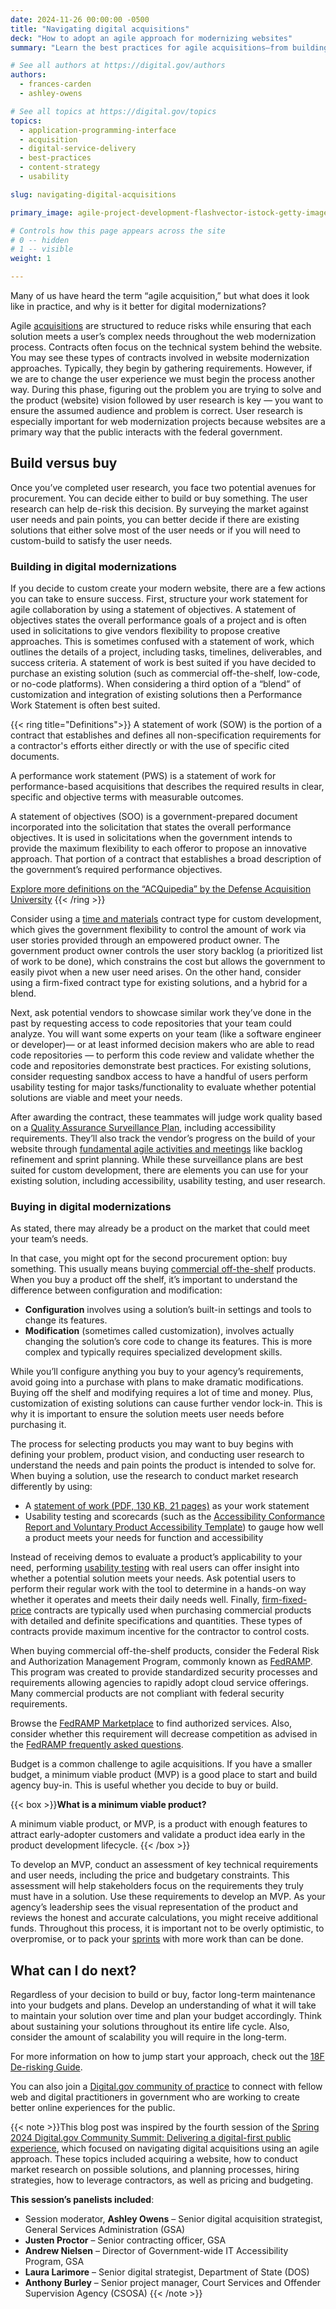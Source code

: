 ```yaml
---
date: 2024-11-26 00:00:00 -0500
title: "Navigating digital acquisitions"
deck: "How to adopt an agile approach for modernizing websites"
summary: "Learn the best practices for agile acquisitions—from building and buying solutions, to overcoming common roadblocks."

# See all authors at https://digital.gov/authors
authors:
  - frances-carden
  - ashley-owens

# See all topics at https://digital.gov/topics
topics:
  - application-programming-interface
  - acquisition
  - digital-service-delivery
  - best-practices
  - content-strategy
  - usability

slug: navigating-digital-acquisitions

primary_image: agile-project-development-flashvector-istock-getty-images-2149784445-2160477593

# Controls how this page appears across the site
# 0 -- hidden
# 1 -- visible
weight: 1

---
```


Many of us have heard the term “agile acquisition,” but what does it look like in practice, and why is it better for digital modernizations?

Agile [acquisitions](https://digital.gov/topics/acquisition/) are structured to reduce risks while ensuring that each solution meets a user’s complex needs throughout the web modernization process. Contracts often focus on the technical system behind the website. You may see these types of contracts involved in website modernization approaches. Typically, they begin by gathering requirements. However, if we are to change the user experience we must begin the process another way. During this phase, figuring out the problem you are trying to solve and the product (website) vision followed by user research is key — you want to ensure the assumed audience and problem is correct. User research is especially important for web modernization projects because websites are a primary way that the public interacts with the federal government.

## Build versus buy

Once you’ve completed user research, you face two potential avenues for procurement. You can decide either to build or buy something. The user research can help de-risk this decision. By surveying the market against user needs and pain points, you can better decide if there are existing solutions that either solve most of the user needs or if you will need to custom-build to satisfy the user needs.

### Building in digital modernizations

If you decide to custom create your modern website, there are a few actions you can take to ensure success. First, structure your work statement for agile collaboration by using a statement of objectives. A statement of objectives states the overall performance goals of a project and is often used in solicitations to give vendors flexibility to propose creative approaches. This is sometimes confused with a statement of work, which outlines the details of a project, including tasks, timelines, deliverables, and success criteria. A statement of work is best suited if you have decided to purchase an existing solution (such as commercial off-the-shelf, low-code, or no-code platforms). When considering a third option of a “blend” of customization and integration of existing solutions then a Performance Work Statement is often best suited.

{{< ring title="Definitions">}}
A statement of work (SOW) is the portion of a contract that establishes and defines all non-specification requirements for a contractor's efforts either directly or with the use of specific cited documents.

A performance work statement (PWS) is a statement of work for performance-based acquisitions that describes the required results in clear, specific and objective terms with measurable outcomes.

A statement of objectives (SOO) is a government-prepared document incorporated into the solicitation that states the overall performance objectives. It is used in solicitations when the government intends to provide the maximum flexibility to each offeror to propose an innovative approach. That portion of a contract that establishes a broad description of the government’s required performance objectives.

[Explore more definitions on the “ACQuipedia” by the Defense Acquisition University](https://www.dau.edu/acquipedia)
{{< /ring >}}

Consider using a [time and materials](https://guides.18f.gov/derisking-government-tech/buying-development-services/#time-and-materials-type-contract) contract type for custom development, which gives the government flexibility to control the amount of work via user stories provided through an empowered product owner. The government product owner controls the user story backlog (a prioritized list of work to be done), which constrains the cost but allows the government to easily pivot when a new user need arises. On the other hand, consider using a firm-fixed contract type for existing solutions, and a hybrid for a blend.

Next, ask potential vendors to showcase similar work they’ve done in the past by requesting access to code repositories that your team could analyze. You will want some experts on your team (like a software engineer or developer)— or at least informed decision makers who are able to read code repositories — to perform this code review and validate whether the code and repositories demonstrate best practices. For existing solutions, consider requesting sandbox access to have a handful of users perform usability testing for major tasks/functionality to evaluate whether potential solutions are viable and meet your needs.

After awarding the contract, these teammates will judge work quality based on a [Quality Assurance Surveillance Plan](https://guides.18f.gov/derisking-government-tech/buying-development-services/#quality-indicators-defined-in-a-quality-assurance-surveillance-plan), including accessibility requirements. They’ll also track the vendor’s progress on the build of your website through [fundamental agile activities and meetings](https://guides.18f.gov/agile/agile-fundamentals/) like backlog refinement and sprint planning. While these surveillance plans are best suited for custom development, there are elements you can use for your existing solution, including accessibility, usability testing, and user research.

### Buying in digital modernizations

As stated, there may already be a product on the market that could meet your team’s needs.

In that case, you might opt for the second procurement option: buy something. This usually means buying [commercial off-the-shelf](https://18f.gsa.gov/2019/03/26/when-to-use-COTS/) products. When you buy a product off the shelf, it’s important to understand the difference between configuration and modification:

* **Configuration** involves using a solution’s built-in settings and tools to change its features.
* **Modification** (sometimes called customization), involves actually changing the solution’s core code to change its features. This is more complex and typically requires specialized development skills.

While you’ll configure anything you buy to your agency’s requirements, avoid going into a purchase with plans to make dramatic modifications. Buying off the shelf and modifying requires a lot of time and money. Plus, customization of existing solutions can cause further vendor lock-in. This is why it is important to ensure the solution meets user needs before purchasing it.

The process for selecting products you may want to buy begins with defining your problem, product vision, and conducting user research to understand the needs and pain points the product is intended to solve for. When buying a solution, use the research to conduct market research differently by using:

* A [statement of work (PDF, 130 KB, 21 pages)](https://www.gsa.gov/system/files/SOW_Application.Services.and.Component.Framework.pdf) as your work statement
* Usability testing and scorecards (such as the [Accessibility Conformance Report and Voluntary Product Accessibility Template](https://www.section508.gov/sell/how-to-create-acr-with-vpat/)) to gauge how well a product meets your needs for function and accessibility

Instead of receiving demos to evaluate a product’s applicability to your need, performing [usability testing](https://digital.gov/event/2018/06/14/usability-testing-with-steve-krug/) with real users can offer insight into whether a potential solution meets your needs. Ask potential users to perform their regular work with the tool to determine in a hands-on way whether it operates and meets their daily needs well. Finally, [firm-fixed-price](https://www.acquisition.gov/far/subpart-16.2) contracts are typically used when purchasing commercial products with detailed and definite specifications and quantities. These types of contracts provide maximum incentive for the contractor to control costs.

When buying commercial off-the-shelf products, consider the Federal Risk and Authorization Management Program, commonly known as [FedRAMP](https://www.fedramp.gov/). This program was created to provide standardized security processes and requirements allowing agencies to rapidly adopt cloud service offerings. Many commercial products are not compliant with federal security requirements.

Browse the [FedRAMP Marketplace](https://marketplace.fedramp.gov/products) to find authorized services. Also, consider whether this requirement will decrease competition as advised in the [FedRAMP frequently asked questions](https://www.fedramp.gov/faqs/).

Budget is a common challenge to agile acquisitions. If you have a smaller budget, a minimum viable product (MVP) is a good place to start and build agency buy-in. This is useful whether you decide to buy or build.

{{< box >}}**What is a minimum viable product?**

A minimum viable product, or MVP, is a product with enough features to attract early-adopter customers and validate a product idea early in the product development lifecycle.
{{< /box >}}

To develop an MVP, conduct an assessment of key technical requirements and user needs, including the price and budgetary constraints. This assessment will help stakeholders focus on the requirements they truly must have in a solution. Use these requirements to develop an MVP. As your agency’s leadership sees the visual representation of the product and reviews the honest and accurate calculations, you might receive additional funds. Throughout this process, it is important not to be overly optimistic, to overpromise, or to pack your [sprints](https://guides.18f.gov/agile/agile-fundamentals/) with more work than can be done.

## What can I do next?

Regardless of your decision to build or buy, factor long-term maintenance into your budgets and plans. Develop an understanding of what it will take to maintain your solution over time and plan your budget accordingly. Think about sustaining your solutions throughout its entire life cycle. Also, consider the amount of scalability you will require in the long-term.

For more information on how to jump start your approach, check out the [18F De-risking Guide](https://guides.18f.gov/derisking-government-tech/).

You can also join a [Digital.gov community of practice](https://digital.gov/communities/) to connect with fellow web and digital practitioners in government who are working to create better online experiences for the public. 

{{< note >}}This blog post was inspired by the fourth session of the [Spring 2024 Digital.gov Community Summit: Delivering a digital-first public experience](https://digital.gov/event/2024/03/13/spring-2024-community-summit/), which focused on navigating digital acquisitions using an agile approach. These topics included acquiring a website, how to conduct market research on possible solutions, and planning processes, hiring strategies, how to leverage contractors, as well as pricing and budgeting.

**This session’s panelists included**:

* Session moderator, **Ashley Owens** – Senior digital acquisition strategist, General Services Administration (GSA)
* **Justen Proctor** – Senior contracting officer, GSA
* **Andrew Nielsen** – Director of Government-wide IT Accessibility Program, GSA
* **Laura Larimore** – Senior digital strategist, Department of State (DOS)
* **Anthony Burley** – Senior project manager, Court Services and Offender Supervision Agency (CSOSA)
{{< /note >}}
